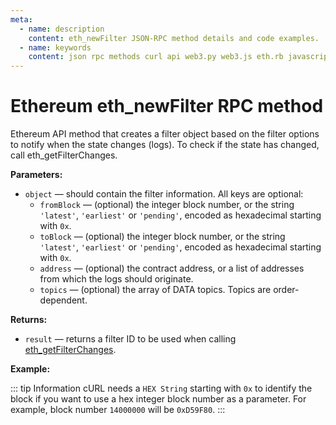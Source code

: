 ```yaml
---
meta:
  - name: description
    content: eth_newFilter JSON-RPC method details and code examples.
  - name: keywords
    content: json rpc methods curl api web3.py web3.js eth.rb javascript python ruby ethereum
---
```


# Ethereum eth_newFilter RPC method

Ethereum API method that creates a filter object based on the filter options to notify when the state changes (logs). To check if the state has changed, call eth_getFilterChanges.

**Parameters:**

- `object` — should contain the filter information. All keys are optional:
  - `fromBlock` — (optional) the integer block number, or the string `'latest'`, `'earliest'` or `'pending'`, encoded as hexadecimal starting with `0x`.
  - `toBlock` — (optional) the integer block number, or the string `'latest'`, `'earliest'` or `'pending'`, encoded as hexadecimal starting with `0x`.
  - `address` — (optional) the contract address, or a list of addresses from which the logs should originate.
  - `topics` — (optional) the array of DATA topics. Topics are order-dependent.

**Returns:**

- `result` — returns a filter ID to be used when calling [eth_getFilterChanges](/api/ethereum/eth_getfilterchanges).

**Example:**

::: tip Information
cURL needs a `HEX String` starting with `0x` to identify the block if you want to use a hex integer block number as a parameter.
For example, block number `14000000` will be `0xD59F80`.
:::

<CodeSwitcher :languages="{js:'web3.js',py:'web3.py', rb:'eth.rb', cr:'cURL'}">
<template v-slot:js>

```js
// Web3.js does not support this feature. See the Web3.js subscriptions page.
```

</template>
<template v-slot:py>

```py
from web3 import Web3
node_url = "CHAINSTACK_NODE_URL"
newBlockFilterId = web3.eth.filter("latest")
newFilterId = web3.eth.filter({
  "fromBlock": "14915418",      # An integer encoded as hexadecimal starting with "0x" is accepted as well.
  "toBlock": "latest",
  "address": "0x1f9840a85d5aF5bf1D1762F925BDADdC4201F984"
})
print(newFilterId)
```

</template>
<template v-slot:rb>

```rb
require "eth"
client = Eth::Client.create "CHAINSTACK_NODE_URL"
filter = {
  fromBlock: "0xE3975A",
  toBlock: "latest",
  address: "0x1f9840a85d5aF5bf1D1762F925BDADdC4201F984"
}
response = client.eth_new_filter(filter)
puts response["result"]
```

</template>
<template v-slot:cr>

```sh
curl -X POST "CHAINSTACK_NODE_URL" \
  -H "Content-Type: application/json" \
  --data '{"method":"eth_newFilter","params":[{"fromBlock": "0xE3975A", "toBlock": "0x6C6174657374", "address": "0x1f9840a85d5aF5bf1D1762F925BDADdC4201F984","topics": []}], "jsonrpc":"2.0", "id":1}'
```

</template>
</CodeSwitcher>

